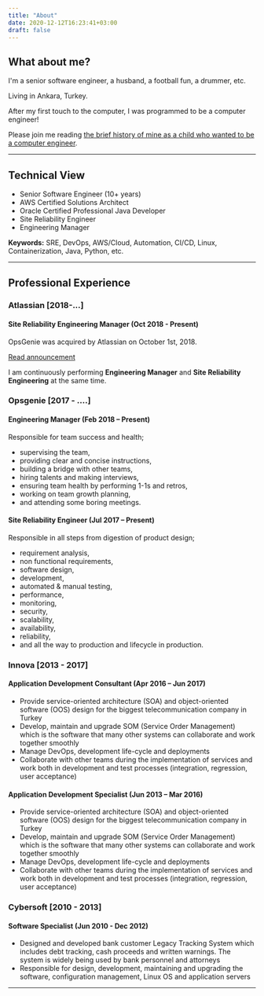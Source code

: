 ```yaml
---
title: "About"
date: 2020-12-12T16:23:41+03:00
draft: false
---
```

## What about me?

I'm a senior software engineer, a husband, a football fun, a drummer, etc.

Living in Ankara, Turkey.

After my first touch to the computer, I was programmed to be a computer engineer!

Please join me reading [the brief history of mine as a child who wanted to be a computer engineer](https://medium.com/@odalabasmaz/a-brief-history-of-mine-as-a-computer-engineer-53c4cf6d0f19).

---
## Technical View
* Senior Software Engineer (10+ years)
* AWS Certified Solutions Architect
* Oracle Certified Professional Java Developer
* Site Reliability Engineer
* Engineering Manager

**Keywords:** SRE, DevOps, AWS/Cloud, Automation, CI/CD, Linux, Containerization, Java, Python, etc.

---
## Professional Experience
### Atlassian [2018-...]
#### Site Reliability Engineering Manager (Oct 2018 - Present)
OpsGenie was acquired by Atlassian on October 1st, 2018.

[Read announcement](https://www.atlassian.com/blog/opsgenie/opsgenie-is-joining-atlassian)

I am continuously performing **Engineering Manager** and **Site Reliability Engineering** at the same time.

### Opsgenie  [2017 - ....]
#### Engineering Manager (Feb 2018 – Present)
Responsible for team success and health;
* supervising the team,
* providing clear and concise instructions,
* building a bridge with other teams,
* hiring talents and making interviews,
* ensuring team health by performing 1-1s and retros,
* working on team growth planning,
* and attending some boring meetings.

#### Site Reliability Engineer (Jul 2017 – Present)
Responsible in all steps from digestion of product design;
* requirement analysis,
* non functional requirements,
* software design,
* development,
* automated & manual testing,
* performance,
* monitoring,
* security,
* scalability,
* availability,
* reliability,
* and all the way to production and lifecycle in production.

### Innova    [2013 - 2017]
#### Application Development Consultant (Apr 2016 – Jun 2017)
* Provide service-oriented architecture (SOA) and object-oriented software (OOS) design for the biggest telecommunication company in Turkey
* Develop, maintain and upgrade SOM (Service Order Management) which is the software that many other systems can collaborate and work together smoothly
* Manage DevOps, development life-cycle and deployments
* Collaborate with other teams during the implementation of services and work both in development and test processes (integration, regression, user acceptance)

#### Application Development Specialist (Jun 2013 – Mar 2016)
* Provide service-oriented architecture (SOA) and object-oriented software (OOS) design for the biggest telecommunication company in Turkey
* Develop, maintain and upgrade SOM (Service Order Management) which is the software that many other systems can collaborate and work together smoothly
* Manage DevOps, development life-cycle and deployments
* Collaborate with other teams during the implementation of services and work both in development and test processes (integration, regression, user acceptance)

### Cybersoft [2010 - 2013]
#### Software Specialist (Jun 2010 - Dec 2012)
* Designed and developed bank customer Legacy Tracking System which includes debt tracking, cash proceeds and written warnings. The system is widely being used by bank personnel and attorneys
* Responsible for design, development, maintaining and upgrading the software, configuration management, Linux OS and application servers

---
